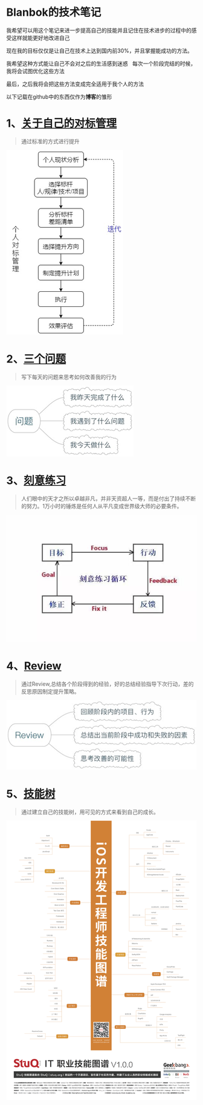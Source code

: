 # Blanbok的技术笔记

  我希望可以用这个笔记来进一步提高自己的技能并且记住在技术进步的过程中的感受这样就能更好地改进自己
    
  现在我的目标仅仅是让自己在技术上达到国内前30%，并且掌握能成功的方法。
  
  我希望这种方式能让自己不会对之后的生活感到迷惑
  
  每次一个阶段完结的时候，我将会试图优化这些方法
  
  最后，之后我将会把这些方法变成完全适用于我个人的方法
 
  以下记载在github中的东西仅作为**博客**的雏形
 
# 1、[关于自己的对标管理](./DetailInformation/BenchmarkingManagement.md)
> 通过标准的方式进行提升

![对标管理](./Assets/BenchmarkingManagement.png)

# 2、[三个问题](./DetailInformation/ThreeQuestions.md)
> 写下每天的问题来思考如何改善我的行为

![三个问题](./Assets/ThreeQuestions.png)

# 3、[刻意练习](./DetailInformation/DeliberatePractice.md)
> 人们眼中的天才之所以卓越非凡，并非天资超人一等，而是付出了持续不断的努力。1万小时的锤炼是任何人从平凡变成世界级大师的必要条件。

![刻意练习](./Assets/DeliberatePractice.png)

# 4、[Review](./DetailInformation/Review.md)
>通过Review,总结各个阶段得到的经验，好的总结经验指导下次行动，差的反思原因制定提升策略。

![Review](./Assets/Review.png)

# 5、[技能树](./DetailInformation/SkillTree.md)
>通过建立自己的技能树，用可见的方式来看到自己的成长。

![技能树](./Assets/SkillTree.png)
